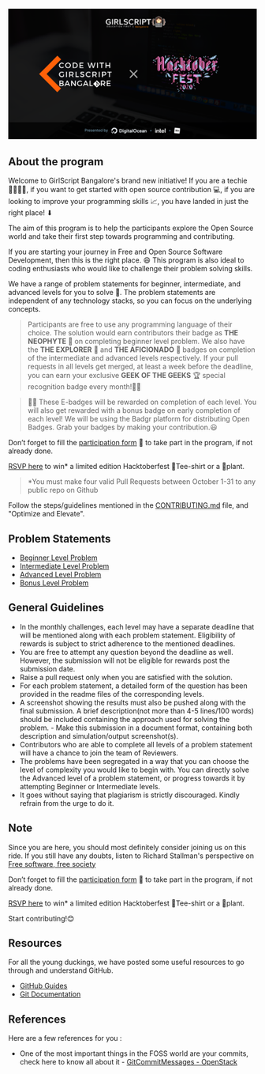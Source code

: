 ![Code with GirlScript Bangalore- Hacktoberfest Edition](assets/images/hacktoberEdition2020.png)

## About the program

Welcome to GirlScript Bangalore's brand new initiative! If you are a techie 👨‍💻👩‍💻, if you want to get started with open source contribution 💻, if you are looking to improve your programming skills 📈, you have landed in just the right place! ⬇

The aim of this program is to help the participants explore the Open Source world and take their first step towards programming and contributing.

If you are starting your journey in Free and Open Source Software Development, then this is the right place. 😄 This program is also ideal to coding enthusiasts who would like to challenge their problem solving skills.

We have a range of problem statements for beginner, intermediate, and advanced levels for you to solve 📝. The problem statements are independent of any technology stacks, so you can focus on the underlying concepts.

> Participants are free to use any programming language of their choice. The solution would earn contributors their badge as **THE NEOPHYTE** 🥉 on completing beginner level problem. We also have the **THE EXPLORER** 🥈 and **THE AFICIONADO** 🥇 badges on completion of the intermediate and advanced levels respectively. If your pull requests in all levels get merged, at least a week before the deadline, you can earn your exclusive **GEEK OF THE GEEKS** 🏆 special recognition badge every month!🎉🎉

> 🎁🏅 These E-badges will be rewarded on completion of each level. You will also get rewarded with a bonus badge on early completion of each level! We will be using the Badgr platform for distributing Open Badges. Grab your badges by making your contribution.😃

Don’t forget to fill the [participation form](https://tinyurl.com/codewithgsblr) 📃 to take part in the program, if not already done.

[RSVP here](https://tinyurl.com/gsblr-hacktoberfest2020) to win\* a limited edition Hacktoberfest 👕Tee-shirt or a 🎍plant.

> \*You must make four valid Pull Requests between October 1-31 to any public repo on Github

Follow the steps/guidelines mentioned in the [CONTRIBUTING.md](CONTRIBUTING.md) file, and "Optimize and Elevate".

## Problem Statements

- [Beginner Level Problem](Easy/4.%20Digital%20Hospital%20Manager/README.md)
- [Intermediate Level Problem](Medium/4.%20Digital%20Hospital%20Manager/README.md)
- [Advanced Level Problem](Hard/4.%20Digital%20Hospital%20Manager/README.md)
- [Bonus Level Problem](Bonus/4.%20Digital%20Hospital%20Manager/README.md)

## General Guidelines

- In the monthly challenges, each level may have a separate deadline that will be mentioned along with each problem statement. Eligibility of rewards is subject to strict adherence to the mentioned deadlines.
- You are free to attempt any question beyond the deadline as well. However, the submission will not be eligible for rewards post the submission date.
- Raise a pull request only when you are satisfied with the solution.
- For each problem statement, a detailed form of the question has been provided in the readme files of the corresponding levels.
- A screenshot showing the results must also be pushed along with the final submission. A brief description(not more than 4-5 lines/100 words) should be included containing the approach used for solving the problem. - Make this submission in a document format, containing both description and simulation/output screenshot(s).
- Contributors who are able to complete all levels of a problem statement will have a chance to join the team of Reviewers.
- The problems have been segregated in a way that you can choose the level of complexity you would like to begin with. You can directly solve the Advanced level of a problem statement, or progress towards it by attempting Beginner or Intermediate levels.
- It goes without saying that plagiarism is strictly discouraged. Kindly refrain from the urge to do it.

## Note

Since you are here, you should most definitely consider joining us on this ride. If you still have any doubts, listen to Richard Stallman's perspective on [Free software, free society](https://www.tedxgeneva.net/talks/richard-stallman-free-software-free-society/)

Don’t forget to fill the [participation form](https://tinyurl.com/codewithgsblr) 📃 to take part in the program, if not already done.

[RSVP here](https://tinyurl.com/gsblr-hacktoberfest2020) to win\* a limited edition Hacktoberfest 👕Tee-shirt or a 🎍plant.

Start contributing!😊

## Resources

For all the young duckings, we have posted some useful resources to go through and understand GitHub.

- [GitHub Guides](https://guides.github.com/)
- [Git Documentation](https://git-scm.com/docs)

## References

Here are a few references for you :

- One of the most important things in the FOSS world are your commits, check here to know all about it - [GitCommitMessages - OpenStack](https://wiki.openstack.org/wiki/GitCommitMessages)
